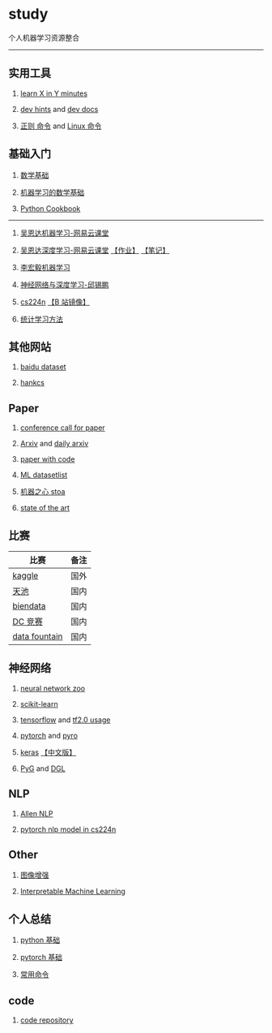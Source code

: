 <base target="_blank" />

# study

个人机器学习资源整合

---

## 实用工具

1. [learn X in Y minutes](https://learnxinyminutes.com/) 

1. [dev hints](https://devhints.io/) and [dev docs](https://devdocs.io/)

1. [正则 命令](https://regexr.com/) and [Linux 命令](https://wangchujiang.com/linux-command/)


## 基础入门

1. [数学基础](http://www.ai-start.com/dl2017/html/math.html)

1. [机器学习的数学基础](https://zhuanlan.zhihu.com/p/25197792)

1. [Python Cookbook](https://python3-cookbook.readthedocs.io/zh_CN/latest/)

---

1. [吴恩达机器学习-网易云课堂](https://study.163.com/course/introduction/1004570029.htm)

1. [吴恩达深度学习-网易云课堂](https://mooc.study.163.com/smartSpec/detail/1001319001.htm) [【作业】](https://github.com/stormstone/deeplearning.ai) [【笔记】](http://www.ai-start.com/dl2017/)

1. [李宏毅机器学习](https://datawhalechina.github.io/leeml-notes/)

1. [神经网络与深度学习-邱锡鹏](https://nndl.github.io/)

1. [cs224n](https://cs224d.stanford.edu/) [【B 站镜像】](https://www.bilibili.com/video/av46216519)

1. [统计学习方法](https://github.com/fengdu78/lihang-code)


## 其他网站

1. [baidu dataset](https://ai.baidu.com/broad)

1. [hankcs](http://www.hankcs.com/)


## Paper

1. [conference call for paper](https://jackietseng.github.io/conference_call_for_paper/conferences.html)

1. [Arxiv](https://arxiv.org/) and [daily arxiv](http://dailyarxiv.com/)

1. [paper with code](https://paperswithcode.com/)

1. [ML datasetlist](https://www.datasetlist.com/)

1. [机器之心 stoa](https://www.jiqizhixin.com/sota)

1. [state of the art](https://www.stateoftheart.ai/)


## 比赛

| 比赛                                  | 备注 |
| ------------------------------------- | ---- |
| [kaggle](https://www.kaggle.com/)     | 国外 |
| [天池](https://tianchi.aliyun.com/)   | 国内 |
| [biendata](https://www.biendata.com/) | 国内 |
| [DC 竞赛](http://www.dcjingsai.com/)  | 国内 |
|[data fountain](https://www.datafountain.cn)|国内|


## 神经网络

1. [neural network zoo](http://www.asimovinstitute.org/neural-network-zoo/)

1. [scikit-learn](https://scikit-learn.org/)

1. [tensorflow](https://www.tensorflow.org/) and [tf2.0 usage](https://tf.wiki/)

1. [pytorch](https://pytorch.org/) and [pyro](https://pyro.ai/)

1. [keras](https://keras.io/) [【中文版】](https://keras.io/zh/)

1. [PyG](https://pytorch-geometric.readthedocs.io) and [DGL](https://www.dgl.ai/)


## NLP

1. [Allen NLP](https://allennlp.org/)

1. [pytorch nlp model in cs224n](https://github.com/DSKSD/DeepNLP-models-Pytorch)


## Other

1. [图像增强](https://imgaug.readthedocs.io/)

1. [Interpretable Machine Learning](https://christophm.github.io/interpretable-ml-book/index.html)


## 个人总结

1. [python 基础](markdown/python基础.md)

1. [pytorch 基础](markdown/pytorch基础.md)

1. [常用命令](/markdown/常用命令.md)


## code

1. [code repository](https://github.com/yuwl798180/ai-source/tree/master/code)
